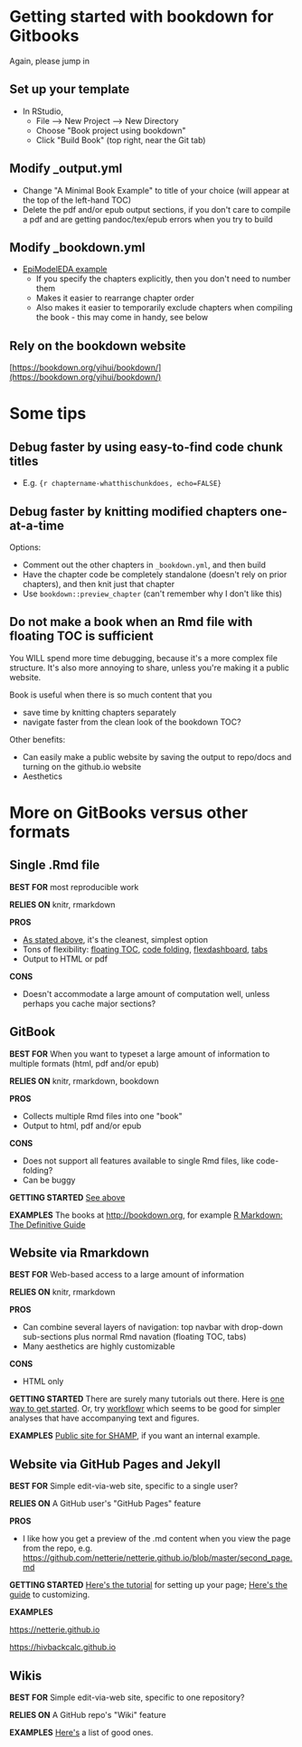 
# Getting started with bookdown for Gitbooks

Again, please jump in

## Set up your template
- In RStudio, 
   - File --> New Project --> New Directory
   - Choose "Book project using bookdown"
   - Click "Build Book" (top right, near the Git tab) 
   
## Modify _output.yml
- Change "A Minimal Book Example" to title of your choice (will appear at the top of the left-hand TOC)
- Delete the pdf and/or epub output sections, if you don't care to compile a pdf and are getting pandoc/tex/epub errors when you try to build

## Modify _bookdown.yml
- [EpiModelEDA example](https://github.com/statnet/EpiModelEDA/blob/master/_bookdown.yml)
    - If you specify the chapters explicitly, then you don't need to number them
    - Makes it easier to rearrange chapter order
    - Also makes it easier to temporarily exclude chapters when compiling the book - this may come in handy, see below

## Rely on the bookdown website
[https://bookdown.org/yihui/bookdown/](https://bookdown.org/yihui/bookdown/)

# Some tips

## Debug faster by using easy-to-find code chunk titles
- E.g. ```{r chaptername-whatthischunkdoes, echo=FALSE}```


## Debug faster by knitting modified chapters one-at-a-time
Options:
- Comment out the other chapters in ```_bookdown.yml```, and then build
- Have the chapter code be completely standalone (doesn't rely on prior chapters), and then knit just that chapter
- Use ```bookdown::preview_chapter``` (can't remember why I don't like this)

## Do not make a book when an Rmd file with floating TOC is sufficient
You WILL spend more time debugging, because it's a more complex file structure. It's also more annoying to share, unless you're making it a public website.

Book is useful when there is so much content that you 
- save time by knitting chapters separately
- navigate faster from the clean look of the bookdown TOC?

Other benefits:
- Can easily make a public website by saving the output to repo/docs and turning on the github.io website
- Aesthetics

# More on GitBooks versus other formats

## Single .Rmd file 

**BEST FOR** most reproducible work

**RELIES ON** knitr, rmarkdown

**PROS**
- [As stated above](https://github.com/netterie/resources/tree/master/gitbook_info#do-not-make-a-book-when-an-rmd-file-with-floating-toc-is-sufficient), it's the cleanest, simplest option 
- Tons of flexibility: [floating TOC](https://bookdown.org/yihui/rmarkdown/html-document.html#table-of-contents), [code folding](https://bookdown.org/yihui/rmarkdown/html-document.html#code-folding), [flexdashboard](https://rmarkdown.rstudio.com/flexdashboard/), [tabs](https://bookdown.org/yihui/rmarkdown/html-document.html#tabbed-sections)
- Output to HTML or pdf

**CONS**
- Doesn't accommodate a large amount of computation well, unless perhaps you cache major sections? 

## GitBook

**BEST FOR** When you want to typeset a large amount of information to multiple formats (html, pdf and/or epub)

**RELIES ON** knitr, rmarkdown, bookdown

**PROS**
- Collects multiple Rmd files into one "book"
- Output to html, pdf and/or epub

**CONS**
- Does not support all features available to single Rmd files, like code-folding?
- Can be buggy 

**GETTING STARTED** [See above](https://github.com/netterie/resources/tree/master/gitbook_info#getting-started-with-bookdown-for-gitbooks)

**EXAMPLES** The books at http://bookdown.org, for example [R Markdown: The Definitive Guide](https://bookdown.org/yihui/rmarkdown/)

## Website via Rmarkdown

**BEST FOR** Web-based access to a large amount of information

**RELIES ON** knitr, rmarkdown

**PROS** 
- Can combine several layers of navigation: top navbar with drop-down sub-sections plus normal Rmd navation (floating TOC, tabs)
- Many aesthetics are highly customizable 

**CONS**
- HTML only

**GETTING STARTED** There are surely many tutorials out there. Here is [one way to get started](https://github.com/netterie/resources/tree/master/websites#websites-with-rmarkdown). Or, try [workflowr](https://jdblischak.github.io/workflowrBeta/index.html#why-use-workflowr) which seems to be good for simpler analyses that have accompanying text and figures.

**EXAMPLES** [Public site for SHAMP](https://statnet.github.io/SHAMP-public), if you want an internal example. 

## Website via GitHub Pages and Jekyll

**BEST FOR** Simple edit-via-web site, specific to a single user?

**RELIES ON** A GitHub user's "GitHub Pages" feature

**PROS**
- I like how you get a preview of the .md content when you view the page from the repo, e.g. https://github.com/netterie/netterie.github.io/blob/master/second_page.md

**GETTING STARTED** [Here's the tutorial](https://guides.github.com/features/pages/#setup) for setting up your page; [Here's the guide](https://help.github.com/en/github/working-with-github-pages/adding-a-theme-to-your-github-pages-site-using-jekyll) to customizing.

**EXAMPLES**

https://netterie.github.io

https://hivbackcalc.github.io

## Wikis

**BEST FOR** Simple edit-via-web site, specific to one repository?

**RELIES ON** A GitHub repo's "Wiki" feature

**EXAMPLES**
 [Here's](https://www.quora.com/What-are-some-examples-of-very-well-made-GitHub-wiki-pages-for-open-source-projects) a list of good ones.
